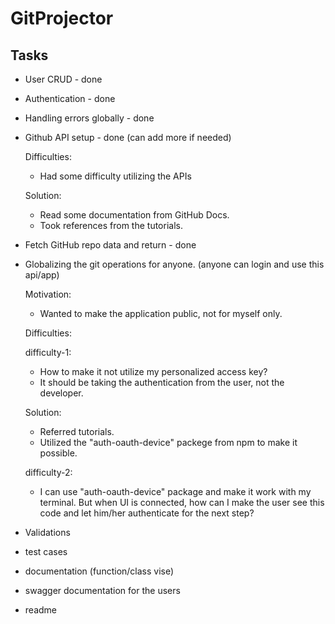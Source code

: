 # GitProjector

## Tasks

- User CRUD - done
- Authentication - done
- Handling errors globally - done

- Github API setup - done (can add more if needed)

  Difficulties:

  - Had some difficulty utilizing the APIs

  Solution:

  - Read some documentation from GitHub Docs.
  - Took references from the tutorials.

- Fetch GitHub repo data and return - done
- Globalizing the git operations for anyone. (anyone can login and use this api/app)

  Motivation:

  - Wanted to make the application public, not for myself only.

  Difficulties:

  difficulty-1:

  - How to make it not utilize my personalized access key?
  - It should be taking the authentication from the user, not the developer.

  Solution:

  - Referred tutorials.
  - Utilized the "auth-oauth-device" packege from npm to make it possible.

  difficulty-2:
  - I can use "auth-oauth-device" package and make it work with my terminal. But when UI is connected, how can I make the user see this code and let him/her authenticate for the next step?

- Validations
- test cases
- documentation (function/class vise)
- swagger documentation for the users
- readme
